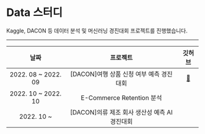 # Data 스터디
Kaggle, DACON 등 데이터 분석 및 머신러닝 경진대회 프로젝트를 진행했습니다.
***
| 날짜 | 프로젝트 | 깃허브 | 
| :---: | :---: | :---: |
|2022. 08 ~ 2022. 09|[DACON]여행 상품 신청 여부 예측 경진대회|[🌱](https://github.com/nxkyoungeun/DataStudy/tree/main/%EC%97%AC%ED%96%89%EC%83%81%ED%92%88%EC%8B%A0%EC%B2%AD%EC%97%AC%EB%B6%80%EC%98%88%EC%B8%A1)|
|2022. 10 ~ 2022. 10| E-Commerce Retention 분석| |
|2022. 10 ~ |[DACON]의류 제조 회사 생산성 예측 AI 경진대회| | 
